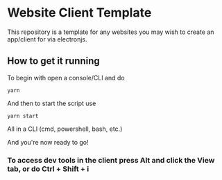 # Website Client Template
This repository is a template for any websites you may wish to create an app/client for via electronjs.
## How to get it running
To begin with open a console/CLI and do
```
yarn
```
And then to start the script use
```
yarn start
```
All in a CLI (cmd, powershell, bash, etc.)  
  
And you're now ready to go!
  
### To access dev tools in the client press Alt and click the View tab, or do Ctrl + Shift + i
